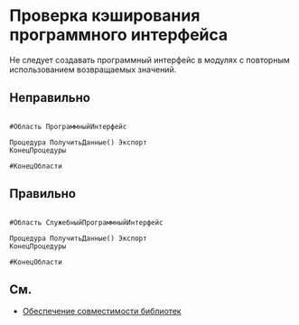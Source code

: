 # Проверка кэширования программного интерфейса

Не следует создавать программный интерфейс в модулях с повторным использованием возвращаемых значений.

## Неправильно

```bsl

#Область ПрограммныйИнтерфейс

Процедура ПолучитьДанные() Экспорт
КонецПроцедуры

#КонецОбласти

```

## Правильно

```bsl

#Область СлужебныйПрограммныйИнтерфейс

Процедура ПолучитьДанные() Экспорт
КонецПроцедуры

#КонецОбласти

```

## См.


- [Обеспечение совместимости библиотек](https://its.1c.ru/db/v8std/content/644/hdoc)

